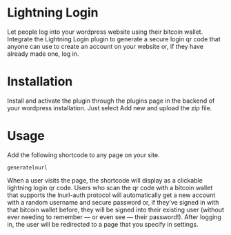 # Lightning Login
Let people log into your wordpress website using their bitcoin wallet. Integrate the Lightning Login plugin to generate a secure login qr code that anyone can use to create an account on your website or, if they have already made one, log in.

# Installation
Install and activate the plugin through the plugins page in the backend of your wordpress installation. Just select Add new and upload the zip file.

# Usage
Add the following shortcode to any page on your site.

`generatelnurl`

When a user visits the page, the shortcode will display as a clickable lightning login qr code. Users who scan the qr code with a bitcoin wallet that supports the lnurl-auth protocol will automatically get a new account with a random username and secure password or, if they’ve signed in with that bitcoin wallet before, they will be signed into their existing user (without ever needing to remember — or even see — their password!). After logging in, the user will be redirected to a page that you specify in settings.
